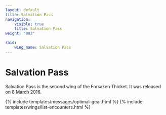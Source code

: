 ```yaml
---
layout: default
title: Salvation Pass
navigation:
    visible: true
    title: Salvation Pass
weight: "003"

raid:
    wing_name: Salvation Pass
---
```


# Salvation Pass
Salvation Pass is the second wing of the Forsaken Thicket.
It was released on 8 March 2016.

{% include templates/messages/optimal-gear.html %}
{% include templates/wings/list-encounters.html %}
